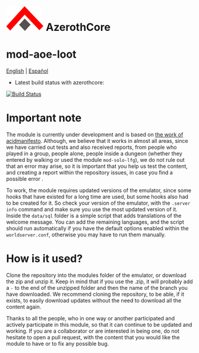 # ![logo](https://raw.githubusercontent.com/azerothcore/azerothcore.github.io/master/images/logo-github.png) AzerothCore

# mod-aoe-loot

[English](README.md) | [Español](README_ES.md)

- Latest build status with azerothcore:

[![Build Status](https://github.com/azerothcore/mod-aoe-loot/workflows/core-build/badge.svg?branch=master&event=push)](https://github.com/azerothcore/mod-aoe-loot)

# Important note

The module is currently under development and is based on [the work of acidmanifesto](https://github.com/azerothcore/mod-aoe-loot/pull/2). Although, we believe that it works in almost all areas, since we have carried out tests and also received reports, from people who played in a group, people alone, people inside a dungeon (whether they entered by walking or used the module `mod-solo-lfg`), we do not rule out that an error may arise, so it is important that you help us test the content, and creating a report within the repository issues, in case you find a possible error .

To work, the module requires updated versions of the emulator, since some hooks that have existed for a long time are used, but some hooks also had to be created for it. So check your version of the emulator, with the `.server info` command and make sure you use the most updated version of it. Inside the `data/sql` folder is a simple script that adds translations of the welcome message. You can add the remaining languages, and the script should run automatically if you have the default options enabled within the `worldserver.conf`, otherwise you may have to run them manually.

# How is it used?

Clone the repository into the modules folder of the emulator, or download the zip and unzip it. Keep in mind that if you use the .zip, it will probably add a `-` to the end of the unzipped folder and then the name of the branch you have downloaded. We recommend cloning the repository, to be able, if it exists, to easily download updates without the need to download all the content again.

Thanks to all the people, who in one way or another participated and actively participate in this module, so that it can continue to be updated and working. If you are a collaborator or are interested in being one, do not hesitate to open a pull request, with the content that you would like the module to have or to fix any possible bug.
